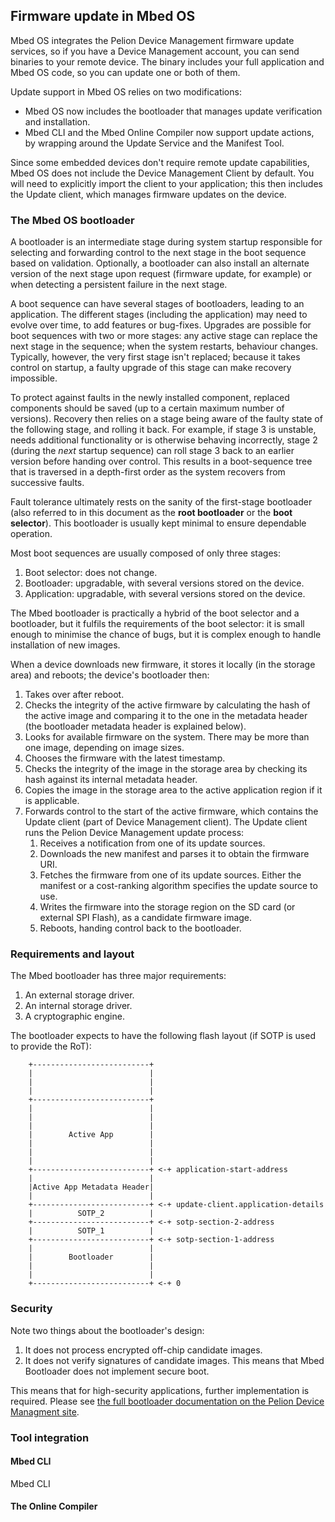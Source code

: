 ## Firmware update in Mbed OS

Mbed OS integrates the Pelion Device Management firmware update services, so if you have a Device Management account, you can send binaries to your remote device. The binary includes your full application and Mbed OS code, so you can update one or both of them.

Update support in Mbed OS relies on two modifications:

* Mbed OS now includes the bootloader that manages update verification and installation.
* Mbed CLI and the Mbed Online Compiler now support update actions, by wrapping around the Update Service and the Manifest Tool.<!--All of these will need links. Later.-->

<span class="tips">Since some embedded devices don't require remote update capabilities, Mbed OS does not include the Device Management Client by default. You will need to explicitly import the client to your application; this then includes the Update client, which manages firmware updates on the device.</span>

### The Mbed OS bootloader

A bootloader is an intermediate stage during system startup responsible for selecting and forwarding control to the next stage in the boot sequence based on validation. Optionally, a bootloader can also install an alternate version of the next stage upon request (firmware update, for example) or when detecting a persistent failure in the next stage.

A boot sequence can have several stages of bootloaders, leading to an application. The different stages (including the application) may need to evolve over time, to add features or bug-fixes. Upgrades are possible for boot sequences with two or more stages: any active stage can replace the next stage in the sequence; when the system restarts, behaviour changes. Typically, however, the very first stage isn't replaced; because it takes control on startup, a faulty upgrade of this stage can make recovery impossible.

To protect against faults in the newly installed component, replaced components should be <!--why "should be"? do we or don't we save them?-->saved (up to a certain maximum number of versions). Recovery then relies on a stage being aware of the faulty state of the following stage, and rolling it back. For example, if stage 3 is unstable, needs additional functionality or is otherwise behaving incorrectly, stage 2 (during the *next* startup sequence) can roll stage 3 back to an earlier version before handing over control. This results in a boot-sequence tree that is traversed in a depth-first order as the system recovers from successive faults.

Fault tolerance ultimately rests on the sanity of the first-stage bootloader (also referred to in this document as the **root bootloader** or the **boot selector**). This bootloader is usually kept minimal to ensure dependable operation.<!--So what does Mbed OS do? Also, "minimal" is vague. What does it actually mean - that its functionality is limited to starting the sequence?-->

Most boot sequences are usually composed of only three stages:<!--And for Mbed OS?-->

1. Boot selector: does not change.
1. Bootloader: upgradable, with several versions stored on the device.
1. Application: upgradable, with several versions stored on the device.

The Mbed bootloader is practically<!--as in "we did it because it's practical" or "you know, this basically is that"?--> a hybrid of the boot selector and a bootloader, but it fulfils the requirements of the boot selector: it is small enough to minimise the chance of bugs, but it is complex enough to handle installation of new images.<!---"Handle the installation" or just "install"? Is it an overseer, or does it do the work?--> <!--Therefore, the Mbed Bootloader is intended to be a reference implementation for constructing a bootloader.--><!--Not relevant for the Mbed OS one, right???-->



When a device downloads new firmware, it stores it locally (in the storage area) and reboots; the device's bootloader then:

1. Takes over after reboot.
1. Checks the integrity of the active firmware by calculating the hash of the active image and comparing it to the one in the metadata header (the bootloader metadata header is explained below).
1. Looks for available firmware on the system. There may be more than one image, depending on image sizes.
1. Chooses the firmware with the latest timestamp.
1. Checks the integrity of the image in the storage area by checking its hash against its internal metadata header.
1. Copies the image in the storage area to the active application region if it is applicable.
1. Forwards control to the start of the active firmware, which contains the Update client (part of Device Management client). The Update client runs the Pelion Device Management update process:
    1. Receives a notification from one of its update sources.
    1. Downloads the new manifest and parses it to obtain the firmware URI.
    1. Fetches the firmware from one of its update sources. Either the manifest or a cost-ranking algorithm specifies the update source to use.
    1. Writes the firmware into the storage region on the SD card (or external SPI Flash), as a candidate firmware image.
    1. Reboots, handing control back to the bootloader.

### Requirements and layout

The Mbed bootloader has three major requirements:

1. An external storage driver.
1. An internal storage driver.
1. A cryptographic engine.

The bootloader expects to have the following flash layout (if SOTP is used to provide the RoT):

```text
    +--------------------------+
    |                          |
    |                          |
    |                          |
    +--------------------------+
    |                          |
    |                          |
    |                          |
    |        Active App        |
    |                          |
    |                          |
    |                          |
    +--------------------------+ <-+ application-start-address
    |                          |
    |Active App Metadata Header|
    |                          |
    +--------------------------+ <-+ update-client.application-details
    |          SOTP_2          |
    +--------------------------+ <-+ sotp-section-2-address
    |          SOTP_1          |
    +--------------------------+ <-+ sotp-section-1-address
    |                          |
    |        Bootloader        |
    |                          |
    |                          |
    +--------------------------+ <-+ 0
```

### Security

Note two things about the bootloader's design:

1. It does not process encrypted off-chip candidate images.
1. It does not verify signatures of candidate images. This means that Mbed Bootloader does not implement secure boot.

This means that for high-security applications, further implementation is required. Please see [the full bootloader documentation on the Pelion Device Managment site]().

<!--
It means that it doesn’t do secure boot or encrypted off-chip storage and that’s a showstopper in many applications.
There’s no way to reliably lock the boot loader on most of these devices so secure boot doesn’t gain you much
If those things weren’t true, I would have yelled and screamed when they tried to ship it
We also aren’t encrypting firmware delivery yet

So encrypting it in storage gives very marginal security gains

However, transport encryption is a feature that can be added later whereas encrypted off-chip storage can’t because the bootloader isn’t upgradeable
The update client verified the signature. The update client then makes a Message Authentication Code for the firmware. The boot loader verifies that Message Authentication Code.

So you couch it in these terms: to save code size and speed up boot time, we use a unique, per-device MAC to authenticate the firmware in the boot loader. Because the firmware is distributed with a signature, the update client verifies the signature and replaces it with a MAC that the bootloader understands.
-->
### Tool integration

#### Mbed CLI
Mbed CLI
<!--Don't need the manifest tool, don't need to access the portal if I'm only updating one device-->
<!--ship a bin file to a server, pull down a developer certificate (not update????) and call the manifest tool-->
<!--CLI and IDE do not support Client Lite workflow-->

#### The Online Compiler
